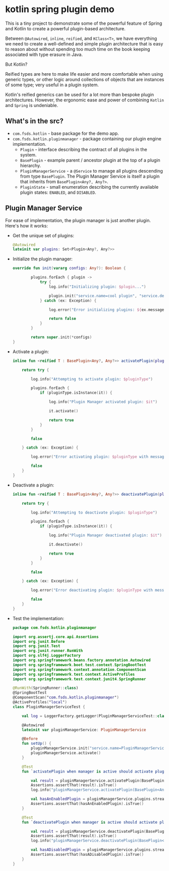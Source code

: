 # kotlin spring plugin demo

This is a tiny project to demonstrate some of the powerful feature of Spring and Kotlin to
create a powerful plugin-based architecture.  

Between `@Autowired`, `inline`, `reified`, and `KClass<T>`, we have everything we need to create
a well-defined and simple plugin architecture that is easy to reason about without spending too
much time on the book keeping associated with type erasure in Java.

But Kotlin?

Reified types are here to make life easier and more comfortable when using generic types, or other
logic around collections of objects that are instances of some type; very useful in a plugin system.

Kotlin's reified generics can be used for a lot more than bespoke plugin architectures.  However, the
ergonomic ease and power of combining `Kotlin` and `Spring` is undeniable.

## What's in the src?

  * `com.fsds.kotlin` - base package for the demo app.
  * `com.fsds.kotlin.pluginmanager` - package containing our plugin engine implementation.
    * `Plugin` - interface describing the contract of all plugins in the system.
    * `BasePlugin` - example parent / ancestor plugin at the top of a plugin hierarchy.
    * `PluginManagerService` - a `@Service` to manage all plugins descending from type `BasePlugin`.  The Plugin Manager Service is itself a plugin that inherits from `BasePlugin<Any?, Any?>`.
    * `PluginState` - small enumeration describing the currently available plugin states: `ENABLED`, and `DISABLED`.
    
## Plugin Manager Service
For ease of implementation, the plugin manager is just another plugin.  Here's how it works:

  * Get the unique set of plugins:
    ```kotlin
    @Autowired
    lateinit var plugins: Set<Plugin<Any?, Any?>>
    ```
  * Initialize the plugin manager:
    ```kotlin
    override fun init(vararg configs: Any?): Boolean {
    
            plugins.forEach { plugin ->
                try {
                    log.info("Initializing plugin: $plugin...")
    
                    plugin.init("service.name=cool plugin", "service.description=just an awesome service")
                } catch (ex: Exception) {
    
                    log.error("Error initializing plugins: ${ex.message} caused by: ${ex.cause}")
    
                    return false
                }
            }
    
            return super.init(*configs)
    }
    ```
  * Activate a plugin:
    ```kotlin
    inline fun <reified T : BasePlugin<Any?, Any?>> activatePlugin(pluginType: KClass<T>): Boolean {

        return try {

            log.info("Attempting to activate plugin: $pluginType")

            plugins.forEach {
                if (pluginType.isInstance(it)) {

                    log.info("Plugin Manager activated plugin: $it")

                    it.activate()

                    return true
                }
            }

            false

        } catch (ex: Exception) {

            log.error("Error activating plugin: $pluginType with message: ${ex.message} caused by: ${ex.cause}")

            false
        }
    }
    ```
  * Deactivate a plugin:
    ```kotlin
    inline fun <reified T : BasePlugin<Any?, Any?>> deactivatePlugin(pluginType: KClass<T>): Boolean {

        return try {

            log.info("Attempting to deactivate plugin: $pluginType")

            plugins.forEach {
                if (pluginType.isInstance(it)) {

                    log.info("Plugin Manager deactivated plugin: $it")

                    it.deactivate()

                    return true
                }
            }

            false

        } catch (ex: Exception) {

            log.error("Error deactivating plugin: $pluginType with message: ${ex.message} caused by: ${ex.cause}")

            false
        }
    }
    ```
  * Test the implementation:
    ```kotlin
    package com.fsds.kotlin.pluginmanager
    
    import org.assertj.core.api.Assertions
    import org.junit.Before
    import org.junit.Test
    import org.junit.runner.RunWith
    import org.slf4j.LoggerFactory
    import org.springframework.beans.factory.annotation.Autowired
    import org.springframework.boot.test.context.SpringBootTest
    import org.springframework.context.annotation.ComponentScan
    import org.springframework.test.context.ActiveProfiles
    import org.springframework.test.context.junit4.SpringRunner
    
    @RunWith(SpringRunner::class)
    @SpringBootTest
    @ComponentScan("com.fsds.kotlin.pluginmanager")
    @ActiveProfiles("local")
    class PluginManagerServiceTest {
    
        val log = LoggerFactory.getLogger(PluginManagerServiceTest::class.java)
    
        @Autowired
        lateinit var pluginManagerService: PluginManagerService
    
        @Before
        fun setUp() {
            pluginManagerService.init("service.name=PluginManagerServiceTest", "service.description=Just an integration test")
            pluginManagerService.activate()
        }
    
        @Test
        fun `activatePlugin when manager is active should activate plugin state`() {
    
            val result = pluginManagerService.activatePlugin(BasePlugin<Any?, Any?>().javaClass.kotlin)
            Assertions.assertThat(result).isTrue()
            log.info("pluginManagerService.activatePlugin(BasePlugin<Any?, Any?>().javaClass.kotlin) result=$result")
    
            val hasAnEnabledPlugin = pluginManagerService.plugins.stream().anyMatch { x -> x.pluginState == PluginState.ENABLED}
            Assertions.assertThat(hasAnEnabledPlugin).isTrue()
        }
    
        @Test
        fun `deactivatePlugin when manager is active should activate plugin state`() {
    
            val result = pluginManagerService.deactivatePlugin(BasePlugin<Any?, Any?>().javaClass.kotlin)
            Assertions.assertThat(result).isTrue()
            log.info("pluginManagerService.deactivatePlugin(BasePlugin<Any?, Any?>().javaClass.kotlin) result=$result")
    
            val hasADisabledPlugin = pluginManagerService.plugins.stream().anyMatch { x -> x.pluginState == PluginState.DISABLED}
            Assertions.assertThat(hasADisabledPlugin).isTrue()
        }
    }
    ```  
